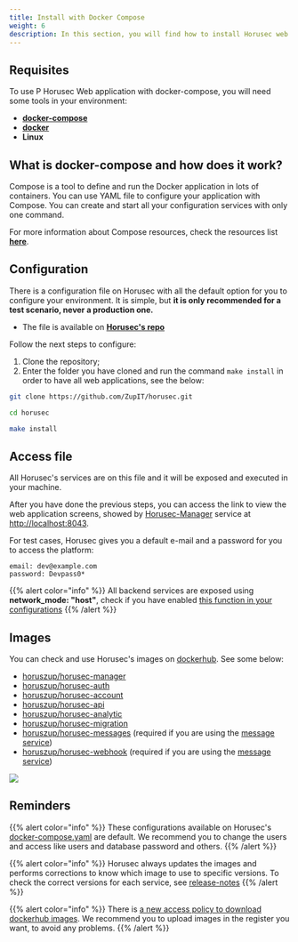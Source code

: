 ```yaml
---
title: Install with Docker Compose
weight: 6
description: In this section, you will find how to install Horusec web application in your environment using docker-compose.
---
```


## **Requisites**
To use P Horusec Web application with docker-compose, you will need some tools in your environment:
* [**docker-compose**](https://docs.docker.com/compose/install/)
* [**docker**](https://docs.docker.com/get-docker/)
* **Linux**

## **What is docker-compose and how does it work?**

Compose is a tool to define and run the Docker application in lots of containers. You can use YAML file to configure your application with Compose. You can create and start all your configuration services with only one command. 

For more information about Compose resources, check the resources list [**here**](https://docs.docker.com/compose/).


## **Configuration**
There is a configuration file on Horusec with all the default option for you to configure your environment. 
It is simple, but **it is only recommended for a test scenario, never a production one.**
 
- The file is available on [**Horusec's repo**](https://github.com/ZupIT/horusec/blob/master/deployments/docker-compose.yaml)

Follow the next steps to configure:
1. Clone the repository;
2. Enter the folder you have cloned and run the command `make install` in order to have all web applications, see the below: 
```bash
git clone https://github.com/ZupIT/horusec.git

cd horusec

make install
```


## **Access file**
All Horusec's services are on this file and it will be exposed and executed in your machine. 

After you have done the previous steps, you can access the link to view the web application screens, showed by [Horusec-Manager](/docs/web/services/manager/introduction/) service at [http://localhost:8043](http://localhost:8043).

For test cases, Horusec gives you a default e-mail and a password for you to access the platform:
```text
email: dev@example.com
password: Devpass0*
```

{{% alert color="info" %}}
All backend services are exposed using **network_mode: "host"**, check if you have enabled [this function in your configurations](https://docs.docker.com/network/host/)
{{% /alert %}}


## **Images**
You can check and use Horusec's images on [dockerhub](https://hub.docker.com/u/horuszup). See some below: 

* [horuszup/horusec-manager](https://hub.docker.com/r/horuszup/horusec-manager)
* [horuszup/horusec-auth](https://hub.docker.com/r/horuszup/horusec-auth)
* [horuszup/horusec-account](https://hub.docker.com/r/horuszup/horusec-account)
* [horuszup/horusec-api](https://hub.docker.com/r/horuszup/horusec-api)
* [horuszup/horusec-analytic](https://hub.docker.com/r/horuszup/horusec-analytic)
* [horuszup/horusec-migration](https://hub.docker.com/r/horuszup/horusec-migration)
* [horuszup/horusec-messages](https://hub.docker.com/r/horuszup/horusec-messages) (required if you are using the [message service](/docs/pt-br/tutorials/how-to-enable-disable-messaging-service))
* [horuszup/horusec-webhook](https://hub.docker.com/r/horuszup/horusec-webhook) (required if you are using the [message service](/docs/pt-br/tutorials/how-to-enable-disable-messaging-service))

![](/docs/ptbr/web/installing/docker-compose/0-installing.gif)

## **Reminders**

{{% alert color="info" %}}
These configurations available on Horusec's [docker-compose.yaml](https://github.com/ZupIT/horusec/blob/master/deployments/docker-compose.yaml) are default. We recommend you to change the users and access like users and database password and others.
{{% /alert %}}

{{% alert color="info" %}}
Horusec always updates the images and performs corrections to know which image to use to specific versions. To check the correct versions for each service, see [release-notes](https://github.com/ZupIT/horusec/releases)
{{% /alert %}}

{{% alert color="info" %}}
There is [a new access policy to download dockerhub images](https://docs.docker.com/docker-hub/download-rate-limit/). We recommend you to upload images in the register you want, to avoid any problems. 
{{% /alert %}}
